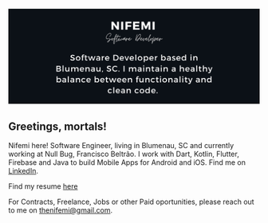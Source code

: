 ![Header](https://raw.githubusercontent.com/thenifemi/thenifemi/master/nifemi-banner.png "Header")

## Greetings, mortals!

Nifemi here! Software Engineer, living in Blumenau, SC and currently working at Null Bug, Francisco Beltrão. I work with Dart, Kotlin, Flutter, Firebase and Java to build Mobile Apps for Android and iOS. Find me on [LinkedIn](https://www.linkedin.com/in/nifemii).

Find my resume [here](https://github.com/thenifemi/thenifemi/blob/master/Nifemi-Diffu-Resume-2021.pdf)

For Contracts, Freelance, Jobs or other Paid oportunities, please reach out to me on thenifemi@gmail.com.
